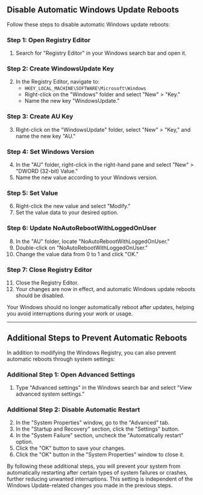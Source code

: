 ## Disable Automatic Windows Update Reboots

Follow these steps to disable automatic Windows update reboots:

### Step 1: Open Registry Editor
1. Search for "Registry Editor" in your Windows search bar and open it.

### Step 2: Create WindowsUpdate Key
2. In the Registry Editor, navigate to:
   - `HKEY_LOCAL_MACHINE\SOFTWARE\Microsoft\Windows`
   - Right-click on the "Windows" folder and select "New" > "Key."
   - Name the new key "WindowsUpdate."

### Step 3: Create AU Key
3. Right-click on the "WindowsUpdate" folder, select "New" > "Key," and name the new key "AU."

### Step 4: Set Windows Version
4. In the "AU" folder, right-click in the right-hand pane and select "New" > "DWORD (32-bit) Value."
5. Name the new value according to your Windows version.

### Step 5: Set Value
6. Right-click the new value and select "Modify."
7. Set the value data to your desired option.

### Step 6: Update NoAutoRebootWithLoggedOnUser
8. In the "AU" folder, locate "NoAutoRebootWithLoggedOnUser."
9. Double-click on "NoAutoRebootWithLoggedOnUser."
10. Change the value data from 0 to 1 and click "OK."

### Step 7: Close Registry Editor
11. Close the Registry Editor.
12. Your changes are now in effect, and automatic Windows update reboots should be disabled.

Your Windows should no longer automatically reboot after updates, helping you avoid interruptions during your work or usage.

---- 


## Additional Steps to Prevent Automatic Reboots

In addition to modifying the Windows Registry, you can also prevent automatic reboots through system settings:

### Additional Step 1: Open Advanced Settings
1. Type "Advanced settings" in the Windows search bar and select "View advanced system settings."

### Additional Step 2: Disable Automatic Restart
2. In the "System Properties" window, go to the "Advanced" tab.
3. In the "Startup and Recovery" section, click the "Settings" button.
4. In the "System Failure" section, uncheck the "Automatically restart" option.
5. Click the "OK" button to save your changes.
6. Click the "OK" button in the "System Properties" window to close it.

By following these additional steps, you will prevent your system from automatically restarting after certain types of system failures or crashes, further reducing unwanted interruptions. This setting is independent of the Windows Update-related changes you made in the previous steps.

